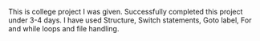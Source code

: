 This is college project I was given. Successfully completed this project under 3-4 days. I have used Structure, Switch statements, Goto label, For and while loops and file handling.
